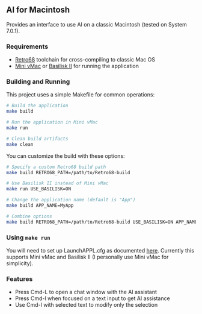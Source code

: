 ## AI for Macintosh

Provides an interface to use AI on a classic Macintosh (tested on System 7.0.1).

### Requirements

- [Retro68](https://github.com/autc04/Retro68) toolchain for cross-compiling to classic Mac OS
- [Mini vMac](https://www.gryphel.com/c/minivmac/) or [Basilisk II](https://basilisk.cebix.net/) for running the application

### Building and Running

This project uses a simple Makefile for common operations:

```bash
# Build the application
make build

# Run the application in Mini vMac
make run

# Clean build artifacts
make clean
```

You can customize the build with these options:

```bash
# Specify a custom Retro68 build path
make build RETRO68_PATH=/path/to/Retro68-build

# Use Basilisk II instead of Mini vMac
make run USE_BASILISK=ON

# Change the application name (default is "App")
make build APP_NAME=MyApp

# Combine options
make build RETRO68_PATH=/path/to/Retro68-build USE_BASILISK=ON APP_NAME=MyApp
```

### Using `make run`

You will need to set up LaunchAPPL.cfg as documented [here](https://github.com/autc04/Retro68/tree/3672e5e663802e1956407065c75d2aff130ae50e?tab=readme-ov-file#launchappl-and-the-test-suite). Currently this supports Mini vMac and Basilisk II (I personally use Mini vMac for simplicity).

### Features

- Press Cmd-L to open a chat window with the AI assistant
- Press Cmd-I when focused on a text input to get AI assistance
- Use Cmd-I with selected text to modify only the selection